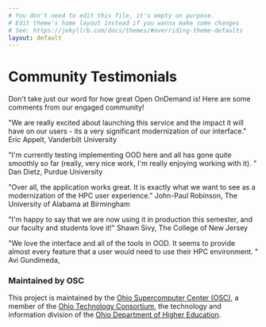 ```yaml
---
# You don't need to edit this file, it's empty on purpose.
# Edit theme's home layout instead if you wanna make some changes
# See: https://jekyllrb.com/docs/themes/#overriding-theme-defaults
layout: default
---
```


# Community Testimonials
Don't take just our word for how great Open OnDemand is!  Here are some comments from our engaged community!  

"We are really excited about launching this service and the impact it will have on our users - its a very significant modernization of our interface."
Eric Appelt, Vanderbilt University

"I'm currently testing implementing OOD here and all has gone quite smoothly so far (really, very nice work, I'm really enjoying working with it). "
Dan Dietz, Purdue University

"Over all, the application works great.  It is exactly what we want to see as a modernization of the  HPC user experience."
John-Paul Robinson, The University of Alabama at Birmingham

"I'm happy to say that we are now using it in production this semester, and our faculty and students love it!"
Shawn Sivy, The College of New Jersey

"We love the interface and all of the tools in OOD. It seems to provide almost every feature that a user would need to use their HPC environment. "
Avi Gundimeda,

### Maintained by OSC

This project is maintained by the [Ohio Supercomputer Center (OSC)](https://www.osc.edu), 
a member of the [Ohio Technology Consortium](https://www.oh-tech.org/), the technology and information
division of the [Ohio Department of Higher Education](https://education.ohio.gov/).
